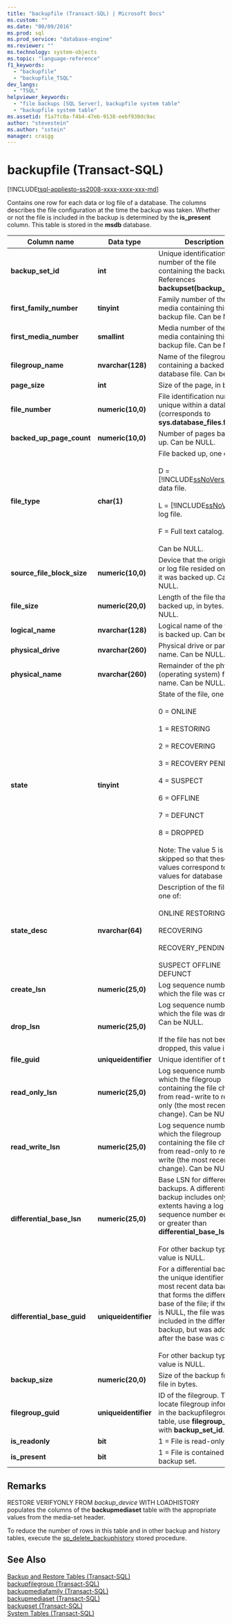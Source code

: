 ```yaml
---
title: "backupfile (Transact-SQL) | Microsoft Docs"
ms.custom: ""
ms.date: "08/09/2016"
ms.prod: sql
ms.prod_service: "database-engine"
ms.reviewer: ""
ms.technology: system-objects
ms.topic: "language-reference"
f1_keywords: 
  - "backupfile"
  - "backupfile_TSQL"
dev_langs: 
  - "TSQL"
helpviewer_keywords: 
  - "file backups [SQL Server], backupfile system table"
  - "backupfile system table"
ms.assetid: f1a7fc0a-f4b4-47eb-9138-eebf930dc9ac
author: "stevestein"
ms.author: "sstein"
manager: craigg
---
```

# backupfile (Transact-SQL)
[!INCLUDE[tsql-appliesto-ss2008-xxxx-xxxx-xxx-md](../../includes/tsql-appliesto-ss2008-xxxx-xxxx-xxx-md.md)]

  Contains one row for each data or log file of a database. The columns describes the file configuration at the time the backup was taken. Whether or not the file is included in the backup is determined by the **is_present** column. This table is stored in the **msdb** database.  
  
|Column name|Data type|Description|  
|-----------------|---------------|-----------------|  
|**backup_set_id**|**int**|Unique identification number of the file containing the backup set. References **backupset(backup_set_id)**.|  
|**first_family_number**|**tinyint**|Family number of the first media containing this backup file. Can be NULL.|  
|**first_media_number**|**smallint**|Media number of the first media containing this backup file. Can be NULL.|  
|**filegroup_name**|**nvarchar(128)**|Name of the filegroup containing a backed up database file. Can be NULL.|  
|**page_size**|**int**|Size of the page, in bytes.|  
|**file_number**|**numeric(10,0)**|File identification number unique within a database (corresponds to **sys.database_files**.**file_id**).|  
|**backed_up_page_count**|**numeric(10,0)**|Number of pages backed up. Can be NULL.|  
|**file_type**|**char(1)**|File backed up, one of:<br /><br /> D = [!INCLUDE[ssNoVersion](../../includes/ssnoversion-md.md)] data file.<br /><br /> L = [!INCLUDE[ssNoVersion](../../includes/ssnoversion-md.md)] log file.<br /><br /> F = Full text catalog.<br /><br /> Can be NULL.|  
|**source_file_block_size**|**numeric(10,0)**|Device that the original data or log file resided on when it was backed up. Can be NULL.|  
|**file_size**|**numeric(20,0)**|Length of the file that is backed up, in bytes. Can be NULL.|  
|**logical_name**|**nvarchar(128)**|Logical name of the file that is backed up. Can be NULL.|  
|**physical_drive**|**nvarchar(260)**|Physical drive or partition name. Can be NULL.|  
|**physical_name**|**nvarchar(260)**|Remainder of the physical (operating system) file name. Can be NULL.|  
|**state**|**tinyint**|State of the file, one of:<br /><br /> 0 = ONLINE<br /><br /> 1 = RESTORING<br /><br /> 2 = RECOVERING<br /><br /> 3 = RECOVERY PENDING<br /><br /> 4 = SUSPECT<br /><br /> 6 = OFFLINE<br /><br /> 7 = DEFUNCT<br /><br /> 8 = DROPPED<br /><br /> Note: The value 5 is skipped so that these values correspond to the values for database states.|  
|**state_desc**|**nvarchar(64)**|Description of the file state, one of:<br /><br /> ONLINE RESTORING<br /><br /> RECOVERING<br /><br /> RECOVERY_PENDING<br /><br /> SUSPECT OFFLINE DEFUNCT|  
|**create_lsn**|**numeric(25,0)**|Log sequence number at which the file was created.|  
|**drop_lsn**|**numeric(25,0)**|Log sequence number at which the file was dropped. Can be NULL.<br /><br /> If the file has not been dropped, this value is NULL.|  
|**file_guid**|**uniqueidentifier**|Unique identifier of the file.|  
|**read_only_lsn**|**numeric(25,0)**|Log sequence number at which the filegroup containing the file changed from read-write to read-only (the most recent change). Can be NULL.|  
|**read_write_lsn**|**numeric(25,0)**|Log sequence number at which the filegroup containing the file changed from read-only to read-write (the most recent change). Can be NULL.|  
|**differential_base_lsn**|**numeric(25,0)**|Base LSN for differential backups. A differential backup includes only data extents having a log sequence number equal to or greater than **differential_base_lsn**.<br /><br /> For other backup types, the value is NULL.|  
|**differential_base_guid**|**uniqueidentifier**|For a differential backup, the unique identifier of the most recent data backup that forms the differential base of the file; if the value is NULL, the file was included in the differential backup, but was added after the base was created.<br /><br /> For other backup types, the value is NULL.|  
|**backup_size**|**numeric(20,0)**|Size of the backup for this file in bytes.|  
|**filegroup_guid**|**uniqueidentifier**|ID of the filegroup. To locate filegroup information in the backupfilegroup table, use **filegroup_guid** with **backup_set_id**.|  
|**is_readonly**|**bit**|1 = File is read-only.|  
|**is_present**|**bit**|1 = File is contained in the backup set.|  
  
## Remarks  
 RESTORE VERIFYONLY FROM *backup_device* WITH LOADHISTORY populates the columns of the **backupmediaset** table with the appropriate values from the media-set header.  
  
 To reduce the number of rows in this table and in other backup and history tables, execute the [sp_delete_backuphistory](../../relational-databases/system-stored-procedures/sp-delete-backuphistory-transact-sql.md) stored procedure.  
  
## See Also  
 [Backup and Restore Tables &#40;Transact-SQL&#41;](../../relational-databases/system-tables/backup-and-restore-tables-transact-sql.md)   
 [backupfilegroup &#40;Transact-SQL&#41;](../../relational-databases/system-tables/backupfilegroup-transact-sql.md)   
 [backupmediafamily &#40;Transact-SQL&#41;](../../relational-databases/system-tables/backupmediafamily-transact-sql.md)   
 [backupmediaset &#40;Transact-SQL&#41;](../../relational-databases/system-tables/backupmediaset-transact-sql.md)   
 [backupset &#40;Transact-SQL&#41;](../../relational-databases/system-tables/backupset-transact-sql.md)   
 [System Tables &#40;Transact-SQL&#41;](../../relational-databases/system-tables/system-tables-transact-sql.md)  
  
  
